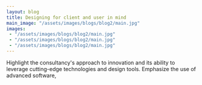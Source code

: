 ```yaml
---
layout: blog
title: Designing for client and user in mind
main_image: "/assets/images/blogs/blog2/main.jpg"
images:
 - "/assets/images/blogs/blog2/main.jpg"
 - "/assets/images/blogs/blog2/main.jpg"
 - "/assets/images/blogs/blog2/main.jpg"
---
```


Highlight the consultancy's approach to innovation and its ability to leverage cutting-edge technologies and design tools. Emphasize the use of advanced software,